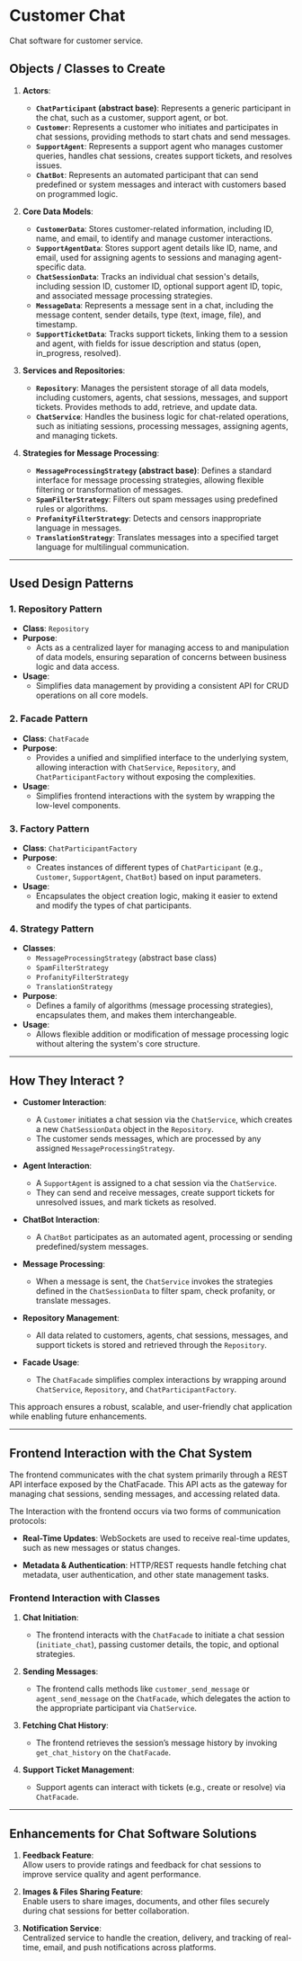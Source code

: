 # Customer Chat

Chat software for customer service.

## Objects / Classes to Create

1. **Actors**:

   - **`ChatParticipant` (abstract base)**:
     Represents a generic participant in the chat, such as a customer, support agent, or bot.
   - **`Customer`**:
     Represents a customer who initiates and participates in chat sessions, providing methods to start chats and send messages.
   - **`SupportAgent`**:
     Represents a support agent who manages customer queries, handles chat sessions, creates support tickets, and resolves issues.
   - **`ChatBot`**:
     Represents an automated participant that can send predefined or system messages and interact with customers based on programmed logic.

2. **Core Data Models**:

   - **`CustomerData`**:
     Stores customer-related information, including ID, name, and email, to identify and manage customer interactions.
   - **`SupportAgentData`**:
     Stores support agent details like ID, name, and email, used for assigning agents to sessions and managing agent-specific data.
   - **`ChatSessionData`**:
     Tracks an individual chat session's details, including session ID, customer ID, optional support agent ID, topic, and associated message processing strategies.
   - **`MessageData`**:
     Represents a message sent in a chat, including the message content, sender details, type (text, image, file), and timestamp.
   - **`SupportTicketData`**:
     Tracks support tickets, linking them to a session and agent, with fields for issue description and status (open, in_progress, resolved).

3. **Services and Repositories**:

   - **`Repository`**:
     Manages the persistent storage of all data models, including customers, agents, chat sessions, messages, and support tickets. Provides methods to add, retrieve, and update data.
   - **`ChatService`**:
     Handles the business logic for chat-related operations, such as initiating sessions, processing messages, assigning agents, and managing tickets.

4. **Strategies for Message Processing**:

   - **`MessageProcessingStrategy` (abstract base)**:
     Defines a standard interface for message processing strategies, allowing flexible filtering or transformation of messages.
   - **`SpamFilterStrategy`**:
     Filters out spam messages using predefined rules or algorithms.
   - **`ProfanityFilterStrategy`**:
     Detects and censors inappropriate language in messages.
   - **`TranslationStrategy`**:
     Translates messages into a specified target language for multilingual communication.

---

## Used Design Patterns

### 1. **Repository Pattern**

- **Class**: `Repository`
- **Purpose**:
  - Acts as a centralized layer for managing access to and manipulation of data models, ensuring separation of concerns between business logic and data access.
- **Usage**:
  - Simplifies data management by providing a consistent API for CRUD operations on all core models.

### 2. **Facade Pattern**

- **Class**: `ChatFacade`
- **Purpose**:
  - Provides a unified and simplified interface to the underlying system, allowing interaction with `ChatService`, `Repository`, and `ChatParticipantFactory` without exposing the complexities.
- **Usage**:
  - Simplifies frontend interactions with the system by wrapping the low-level components.

### 3. **Factory Pattern**

- **Class**: `ChatParticipantFactory`
- **Purpose**:
  - Creates instances of different types of `ChatParticipant` (e.g., `Customer`, `SupportAgent`, `ChatBot`) based on input parameters.
- **Usage**:
  - Encapsulates the object creation logic, making it easier to extend and modify the types of chat participants.

### 4. **Strategy Pattern**

- **Classes**:
  - `MessageProcessingStrategy` (abstract base class)
  - `SpamFilterStrategy`
  - `ProfanityFilterStrategy`
  - `TranslationStrategy`
- **Purpose**:
  - Defines a family of algorithms (message processing strategies), encapsulates them, and makes them interchangeable.
- **Usage**:
  - Allows flexible addition or modification of message processing logic without altering the system's core structure.

---

## How They Interact ?

- **Customer Interaction**:

  - A `Customer` initiates a chat session via the `ChatService`, which creates a new `ChatSessionData` object in the `Repository`.
  - The customer sends messages, which are processed by any assigned `MessageProcessingStrategy`.

- **Agent Interaction**:

  - A `SupportAgent` is assigned to a chat session via the `ChatService`.
  - They can send and receive messages, create support tickets for unresolved issues, and mark tickets as resolved.

- **ChatBot Interaction**:

  - A `ChatBot` participates as an automated agent, processing or sending predefined/system messages.

- **Message Processing**:

  - When a message is sent, the `ChatService` invokes the strategies defined in the `ChatSessionData` to filter spam, check profanity, or translate messages.

- **Repository Management**:

  - All data related to customers, agents, chat sessions, messages, and support tickets is stored and retrieved through the `Repository`.

- **Facade Usage**:
  - The `ChatFacade` simplifies complex interactions by wrapping around `ChatService`, `Repository`, and `ChatParticipantFactory`.

This approach ensures a robust, scalable, and user-friendly chat application while enabling future enhancements.

---

## Frontend Interaction with the Chat System

The frontend communicates with the chat system primarily through a REST API interface exposed by the ChatFacade. This API acts as the gateway for managing chat sessions, sending messages, and accessing related data.

The Interaction with the frontend occurs via two forms of communication protocols:

- **Real-Time Updates**: WebSockets are used to receive real-time updates, such as new messages or status changes.

- **Metadata & Authentication**: HTTP/REST requests handle fetching chat metadata, user authentication, and other state management tasks.

### Frontend Interaction with Classes

1. **Chat Initiation**:

   - The frontend interacts with the `ChatFacade` to initiate a chat session (`initiate_chat`), passing customer details, the topic, and optional strategies.

2. **Sending Messages**:

   - The frontend calls methods like `customer_send_message` or `agent_send_message` on the `ChatFacade`, which delegates the action to the appropriate participant via `ChatService`.

3. **Fetching Chat History**:

   - The frontend retrieves the session’s message history by invoking `get_chat_history` on the `ChatFacade`.

4. **Support Ticket Management**:
   - Support agents can interact with tickets (e.g., create or resolve) via `ChatFacade`.

---

## Enhancements for Chat Software Solutions

1. **Feedback Feature**:  
   Allow users to provide ratings and feedback for chat sessions to improve service quality and agent performance.

2. **Images & Files Sharing Feature**:  
   Enable users to share images, documents, and other files securely during chat sessions for better collaboration.

3. **Notification Service**:  
   Centralized service to handle the creation, delivery, and tracking of real-time, email, and push notifications across platforms.
